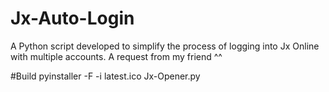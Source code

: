 # Jx-Auto-Login
A Python script developed to simplify the process of logging into Jx Online with multiple accounts. A request from my friend ^^

#Build
pyinstaller -F -i latest.ico Jx-Opener.py
